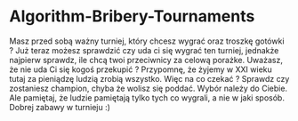 # Algorithm-Bribery-Tournaments

Masz przed sobą ważny turniej, który chcesz wygrać oraz troszkę gotówki ? Już teraz możesz sprawdzić czy uda ci się wygrać ten turniej, jednakże najpierw sprawdz, ile chcą twoi przeciwnicy za celową porażke. Uważasz, że nie uda Ci się kogoś przekupić ? Przypomnę, że żyjemy w XXI wieku tutaj za pieniądzę ludzią zrobią wszystko. Więc na co czekać ? Sprawdz czy zostaniesz champion, chyba że wolisz się poddać. Wybór należy do Ciebie. Ale pamiętaj, że ludzie pamiętają tylko tych co wygrali, a nie w jaki sposób. Dobrej zabawy w turnieju :)
